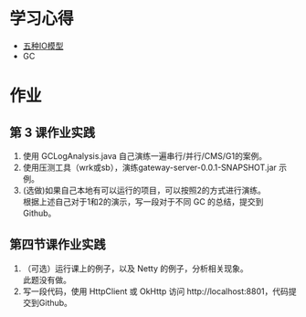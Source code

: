 # 学习心得
- [五种IO模型](IOModel.md)
- GC

# 作业
## 第 3 课作业实践
1. 使用 GCLogAnalysis.java 自己演练一遍串行/并行/CMS/G1的案例。
   <br/>
2. 使用压测工具（wrk或sb），演练gateway-server-0.0.1-SNAPSHOT.jar 示例。
   <br/>
3. (选做)如果自己本地有可以运行的项目，可以按照2的方式进行演练。
   <br/>
根据上述自己对于1和2的演示，写一段对于不同 GC 的总结，提交到 Github。

## 第四节课作业实践
1. （可选）运行课上的例子，以及 Netty 的例子，分析相关现象。
   <br/> 此题没有做。
2. 写一段代码，使用 HttpClient 或 OkHttp 访问 http://localhost:8801，代码提交到Github。
   <br/>